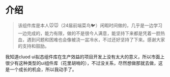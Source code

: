 # 介绍

> 该组件库是本人🐭🐭（24届前端菜鸟🐦）闲暇时间做的，几乎是一边学习一边完成的，能力有限，做的不是很今人满意，能坚持下来都是凭着一腔热血，遇到问题和困难也会像被浇一盆冷水，不过还好坚持了下来。感谢大家的支持和鼓励。

我知道cluod ui拟态组件库在生产效益的项目开发上没有太大的意义，所以市面上很少有这种类型的ui组件库（花里胡哨的），不过没关系，尽然想做那就去做，这是一个成长的机会，所以我动手了。